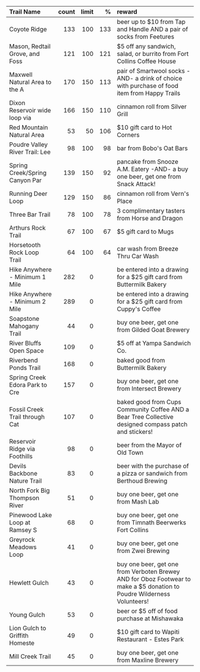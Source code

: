 | Trail Name                     |   count |   limit |   % | reward                                                                                                                  |
|:-------------------------------|--------:|--------:|----:|:------------------------------------------------------------------------------------------------------------------------|
| Coyote Ridge                   |     133 |     100 | 133 | beer up to $10 from Tap and Handle AND a pair of socks from Feetures                                                    |
| Mason, Redtail Grove, and Foss |     121 |     100 | 121 | $5 off any sandwich, salad, or burrito from Fort Collins Coffee House                                                   |
| Maxwell Natural Area to the A  |     170 |     150 | 113 | pair of Smartwool socks -AND- a drink of choice with purchase of food item from Happy Trails                            |
| Dixon Reservoir wide loop via  |     166 |     150 | 110 | cinnamon roll from Silver Grill                                                                                         |
| Red Mountain Natural Area      |      53 |      50 | 106 | $10 gift card to Hot Corners                                                                                            |
| Poudre Valley River Trail: Lee |      98 |     100 |  98 | bar from Bobo's Oat Bars                                                                                                |
| Spring Creek/Spring Canyon Par |     139 |     150 |  92 | pancake from Snooze A.M. Eatery -AND- a buy one beer, get one from Snack Attack!                                        |
| Running Deer Loop              |     129 |     150 |  86 | cinnamon roll from Vern's Place                                                                                         |
| Three Bar Trail                |      78 |     100 |  78 | 3 complimentary tasters from Horse and Dragon                                                                           |
| Arthurs Rock Trail             |      67 |     100 |  67 | $5 gift card to Mugs                                                                                                    |
| Horsetooth Rock Loop Trail     |      64 |     100 |  64 | car wash from Breeze Thru Car Wash                                                                                      |
| Hike Anywhere - Minimum 1 Mile |     282 |       0 |     | be entered into a drawing for a $25 gift card from Buttermilk Bakery                                                    |
| Hike Anywhere - Minimum 2 Mile |     289 |       0 |     | be entered into a drawing for a $25 gift card from Cuppy's Coffee                                                       |
| Soapstone Mahogany Trail       |      44 |       0 |     | buy one beer, get one from Gilded Goat Brewery                                                                          |
| River Bluffs Open Space        |     109 |       0 |     | $5 off at Yampa Sandwich Co.                                                                                            |
| Riverbend Ponds Trail          |     168 |       0 |     | baked good from Buttermilk Bakery                                                                                       |
| Spring Creek Edora Park to Cre |     157 |       0 |     | buy one beer, get one from Intersect Brewery                                                                            |
| Fossil Creek Trail through Cat |     107 |       0 |     | baked good from Cups Community Coffee AND a Bear Tree Collective designed compass patch and stickers!                   |
| Reservoir Ridge via Foothills  |      98 |       0 |     | beer from the Mayor of Old Town                                                                                         |
| Devils Backbone Nature Trail   |      83 |       0 |     | beer with the purchase of a pizza or sandwich from Berthoud Brewing                                                     |
| North Fork Big Thompson River  |      51 |       0 |     | buy one beer, get one from Mash Lab                                                                                     |
| Pinewood Lake Loop at Ramsey S |      68 |       0 |     | buy one beer, get one from Timnath Beerwerks Fort Collins                                                               |
| Greyrock Meadows Loop          |      41 |       0 |     | buy one beer, get one from Zwei Brewing                                                                                 |
| Hewlett Gulch                  |      43 |       0 |     | buy one beer, get one from Verboten Brewey AND for Oboz Footwear to make a $5 donation to Poudre Wilderness Volunteers! |
| Young Gulch                    |      53 |       0 |     | beer or $5 off of food purchase at Mishawaka                                                                            |
| Lion Gulch to Griffith Homeste |      49 |       0 |     | $10 gift card to Wapiti Restaurant - Estes Park                                                                         |
| Mill Creek Trail               |      45 |       0 |     | buy one beer, get one from Maxline Brewery                                                                              |
